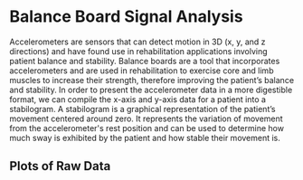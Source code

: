 # Balance Board Signal Analysis
Accelerometers are sensors that can detect motion in 3D (x, y, and z directions) and have found use in rehabilitation applications involving patient balance and stability.
Balance boards are a tool that incorporates accelerometers and are used in rehabilitation to exercise core and limb muscles to increase their strength, therefore improving the patient’s balance and stability.
In order to present the accelerometer data in a more digestible format, we can compile the x-axis and y-axis data for a patient into a stabilogram. A stabilogram is a graphical representation of the patient’s movement centered around zero. It represents the variation of movement from the accelerometer's rest position and can be used to determine how much sway is exhibited by the patient and how stable their movement is.

## Plots of Raw Data
